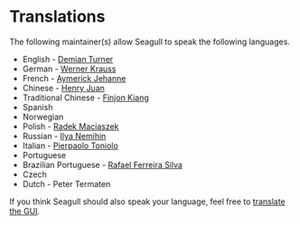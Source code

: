 <!-- Name: Community/Maintainers/Translations -->
<!-- Version: 6 -->
<!-- Last-Modified: 2007/01/26 15:42:46 -->
<!-- Author: petert -->
# Translations
The following maintainer(s) allow Seagull to speak the following languages.

  * English - [Demian Turner][1]
  * German - [Werner Krauss][2]
  * French - [Aymerick Jehanne][3]
  * Chinese -  [Henry Juan][4]
  * Traditional Chinese -  [Finjon Kiang][5]
  * Spanish
  * Norwegian
  * Polish - [Radek Maciaszek][6]
  * Russian - [Ilya Nemihin][7]
  * Italian - [Pierpaolo Toniolo][8]
  * Portuguese
  * Brazilian Portuguese - [Rafael Ferreira Silva][9]
  * Czech
  * Dutch - Peter Termaten
	  
If you think Seagull should also speak your language, feel free to [translate the GUI][10].

[1]:	/wiki:User/DemianTurner/
[2]:	/wiki:User/WernerKrauss/
[3]:	/wiki:User/AymerickJehanne/
[4]:	/wiki:User/HenryJuan/
[5]:	/wiki:User/FinjonKiang/
[6]:	/wiki:User/RadekMaciaszek/
[7]:	/wiki:User/IlyaNemihin/
[8]:	/wiki:User/PierpaoloToniolo/
[9]:	/wiki:User/RafaelSilva/
[10]:	/Howto/Internationalisation/TranslatingModules.html